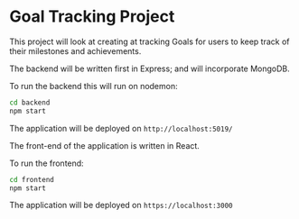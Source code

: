 # Goal Tracking Project

This project will look at creating at tracking Goals for users to keep track of their milestones and achievements.

The backend will be written first in Express; and will incorporate MongoDB.

To run the backend this will run on nodemon:

```bash
cd backend
npm start
```

The application will be deployed on `http://localhost:5019/`

The front-end of the application is written in React.

To run the frontend:

```bash
cd frontend
npm start
```

The application will be deployed on `https://localhost:3000`